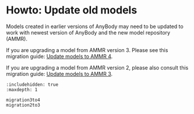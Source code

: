 # Howto: Update old models

Models created in earlier versions of AnyBody may need to be updated to work with
newest version of AnyBody and the new model repository (AMMR).

If you are upgrading a model from AMMR version 3. 
Please see this migration guide: [Update models to AMMR 4](migration3to4.md).

If you are upgrading a model from AMMR version 2, please also consult this migration guide: [Update models to AMMR 3](migration2to3.md).



```{toctree}
:includehidden: true
:maxdepth: 1

migration3to4
migration2to3
```
